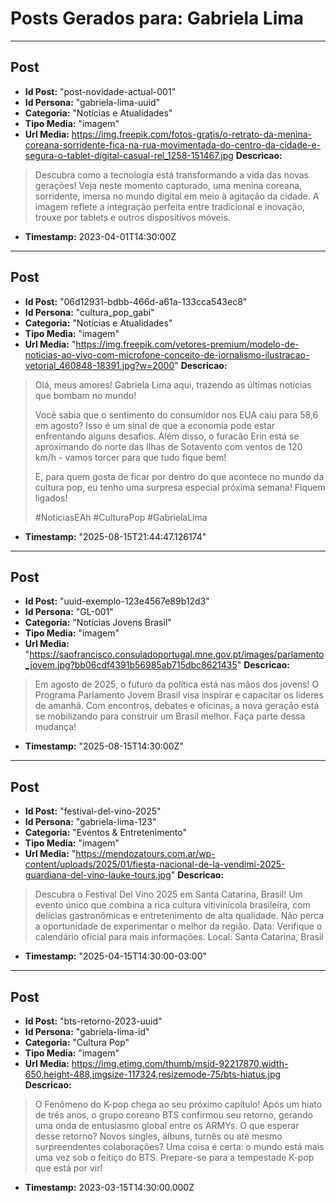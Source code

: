 # Posts Gerados para: Gabriela Lima

---

## Post
- **Id Post:** "post-novidade-actual-001"
- **Id Persona:** "gabriela-lima-uuid"
- **Categoria:** "Notícias e Atualidades"
- **Tipo Media:** "imagem"
- **Url Media:** https://img.freepik.com/fotos-gratis/o-retrato-da-menina-coreana-sorridente-fica-na-rua-movimentada-do-centro-da-cidade-e-segura-o-tablet-digital-casual-rel_1258-151467.jpg
**Descricao:**
> Descubra como a tecnologia está transformando a vida das novas gerações! 
> Veja neste momento capturado, uma menina coreana, sorridente, imersa no mundo digital em meio à agitação da cidade.
> A imagem reflete a integração perfeita entre tradicional e inovação, trouxe por tablets e outros dispositivos móveis.
- **Timestamp:** 2023-04-01T14:30:00Z

---

## Post
- **Id Post:** "06d12931-bdbb-466d-a61a-133cca543ec8"
- **Id Persona:** "cultura_pop_gabi"
- **Categoria:** "Notícias e Atualidades"
- **Tipo Media:** "imagem"
- **Url Media:** "https://img.freepik.com/vetores-premium/modelo-de-noticias-ao-vivo-com-microfone-conceito-de-jornalismo-ilustracao-vetorial_460848-18391.jpg?w=2000"
**Descricao:**
> Olá, meus amores! Gabriela Lima aqui, trazendo as últimas notícias que bombam no mundo!
> 
> Você sabia que o sentimento do consumidor nos EUA caiu para 58,6 em agosto? Isso é um sinal de que a economia pode estar enfrentando alguns desafios. Além disso, o furacão Erin está se aproximando do norte das Ilhas de Sotavento com ventos de 120 km/h - vamos torcer para que tudo fique bem!
> 
> E, para quem gosta de ficar por dentro do que acontece no mundo da cultura pop, eu tenho uma surpresa especial próxima semana! Fiquem ligados!
> 
> #NoticiasEAh #CulturaPop #GabrielaLima
- **Timestamp:** "2025-08-15T21:44:47.126174"

---

## Post
- **Id Post:** "uuid-exemplo-123e4567e89b12d3"
- **Id Persona:** "GL-001"
- **Categoria:** "Notícias Jovens Brasil"
- **Tipo Media:** "imagem"
- **Url Media:** "https://saofrancisco.consuladoportugal.mne.gov.pt/images/parlamento_jovem.jpg?bb06cdf4391b56985ab715dbc8621435"
**Descricao:**
> Em agosto de 2025, o futuro da política está nas mãos dos jovens! O Programa Parlamento Jovem Brasil visa inspirar e capacitar os líderes de amanhã. Com encontros, debates e oficinas, a nova geração está se mobilizando para construir um Brasil melhor. Faça parte dessa mudança!
- **Timestamp:** "2025-08-15T14:30:00Z"

---

## Post
- **Id Post:** "festival-del-vino-2025"
- **Id Persona:** "gabriela-lima-123"
- **Categoria:** "Eventos & Entretenimento"
- **Tipo Media:** "imagem"
- **Url Media:** "https://mendozatours.com.ar/wp-content/uploads/2025/01/fiesta-nacional-de-la-vendimi-2025-guardiana-del-vino-lauke-tours.jpg"
**Descricao:**
> Descubra o Festival Del Vino 2025 em Santa Catarina, Brasil!
> Um evento único que combina a rica cultura vitivinícola brasileira,
> com delícias gastronômicas e entretenimento de alta qualidade.
> Não perca a oportunidade de experimentar o melhor da região.
> Data: Verifique o calendário oficial para mais informações.
> Local: Santa Catarina, Brasil
- **Timestamp:** "2025-04-15T14:30:00-03:00"

---

## Post
- **Id Post:** "bts-retorno-2023-uuid"
- **Id Persona:** "gabriela-lima-id"
- **Categoria:** "Cultura Pop"
- **Tipo Media:** "imagem"
- **Url Media:** https://img.etimg.com/thumb/msid-92217870,width-650,height-488,imgsize-117324,resizemode-75/bts-hiatus.jpg
**Descricao:**
> O Fenômeno do K-pop chega ao seu próximo capítulo! Após um hiato de três anos, o grupo coreano BTS confirmou seu retorno, gerando uma onda de entusiasmo global entre os ARMYs. O que esperar desse retorno? Novos singles, álbuns, turnês ou até mesmo surpreendentes colaborações? Uma coisa é certa: o mundo está mais uma vez sob o feitiço do BTS. Prepare-se para a tempestade K-pop que está por vir!
- **Timestamp:** 2023-03-15T14:30:00.000Z